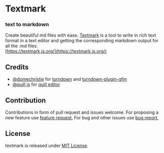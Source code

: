 # Textmark
### text to markdown

Create beautiful md files with ease. [Textmark](https://textmark.js.org/) is a tool to write in rich text format in a text editor and getting the corresponding markdown output for all the .md files.  
[https://textmark.js.org/](https://textmark.js.org/)  

## Credits

*  [@domechristie](https://github.com/domchristie) for [turndown](https://github.com/domchristie/turndown) and [turndown-plugin-gfm](https://github.com/domchristie/turndown-plugin-gfm)
*  [@quill js](https://github.com/quilljs) for [quill editor](https://github.com/quilljs/quill)


## Contribution  
Contributions in form of pull request and issues welcome. For proposing a new feature use [feature request.](https://github.com/sahilister/textmark/issues/new?assignees=&labels=&template=feature_request.md&title=)  For bug and other issues use [bug report.](https://github.com/sahilister/textmark/issues/new?assignees=&labels=&template=bug_report.md&title=)

## License  
textmark is released under [MIT License](https://github.com/sahilister/textmark/blob/master/LICENSE).
